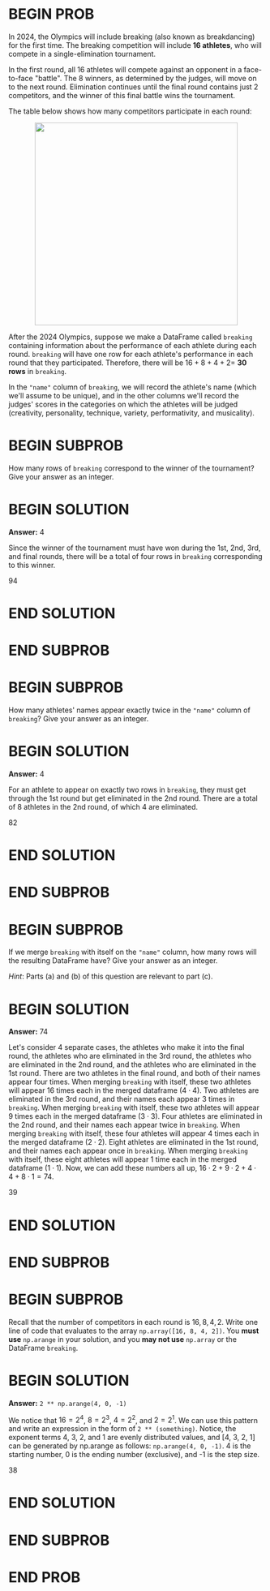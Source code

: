 # BEGIN PROB

In 2024, the Olympics will include breaking (also known as
breakdancing) for the first time. The breaking competition will include
**16 athletes**, who will compete in a single-elimination tournament.

In the first round, all 16 athletes will compete against an opponent in
a face-to-face "battle\". The 8 winners, as determined by the judges,
will move on to the next round. Elimination continues until the final
round contains just 2 competitors, and the winner of this final battle
wins the tournament.

The table below shows how many competitors participate in each round:

<center><img src='../assets/images/wi24-final/q9_table.png' width=400></center>


<!-- ::: center
   **Round**   **Competitors**
  ----------- -----------------
       1             16
       2              8
       3              4
       4              2
::: -->

After the 2024 Olympics, suppose we make a DataFrame called `breaking`
containing information about the performance of each athlete during each
round. `breaking` will have one row for each athlete's performance in
each round that they participated. Therefore, there will be $16+8+4+2 =$
**30 rows** in `breaking`.

In the `"name"` column of `breaking`, we will record the athlete's name
(which we'll assume to be unique), and in the other columns we'll record
the judges' scores in the categories on which the athletes will be
judged (creativity, personality, technique, variety, performativity, and
musicality).

# BEGIN SUBPROB

How many rows of `breaking` correspond to the winner of the tournament?
Give your answer as an integer.


# BEGIN SOLUTION
**Answer:** 4

Since the winner of the tournament must have won during the 1st, 2nd, 3rd, and final rounds, there will be a total of four rows in `breaking` corresponding to this winner.

<average>94</average>

# END SOLUTION

# END SUBPROB

# BEGIN SUBPROB

How many athletes' names appear exactly twice in the `"name"` column of
`breaking`? Give your answer as an integer.


# BEGIN SOLUTION
**Answer:** 4 

For an athlete to appear on exactly two rows in `breaking`, they must get through the 1st round but get eliminated in the 2nd round. There are a total of 8 athletes in the 2nd round, of which 4 are eliminated.

<average>82</average>

# END SOLUTION

# END SUBPROB

# BEGIN SUBPROB

If we merge `breaking` with itself on the `"name"` column,
how many rows will the resulting DataFrame have? Give your answer as an
integer.

*Hint*: Parts (a) and (b) of this question are relevant to part (c).


# BEGIN SOLUTION
**Answer:** 74

Let's consider 4 separate cases, the athletes who make it into the final round, the athletes who are eliminated in the 3rd round, the athletes who are eliminated in the 2nd round, and the athletes who are eliminated in the 1st round. There are two athletes in the final round, and both of their names appear four times. When merging `breaking` with itself, these two athletes will appear 16 times each in the merged dataframe ($4 \cdot 4$). Two athletes are eliminated in the 3rd round, and their names each appear 3 times in `breaking`. When merging `breaking` with itself, these two athletes will appear 9 times each in the merged dataframe ($3 \cdot 3$). Four athletes are eliminated in the 2nd round, and their names each appear twice in `breaking`. When merging `breaking` with itself, these four athletes will appear 4 times each in the merged dataframe ($2 \cdot 2$). Eight athletes are eliminated in the 1st round, and their names each appear once in `breaking`. When merging `breaking` with itself, these eight athletes will appear 1 time each in the merged dataframe ($1 \cdot 1$). Now, we can add these numbers all up, $16 \cdot 2 + 9 \cdot 2 + 4 \cdot 4 + 8 \cdot 1 = 74$.


<average>39</average>

# END SOLUTION

# END SUBPROB

# BEGIN SUBPROB

Recall that the number of competitors in each round is $16, 8, 4, 2$.
Write one line of code that evaluates to the array
`np.array([16, 8, 4, 2])`. You **must use** `np.arange` in your
solution, and you **may not use** `np.array` or the DataFrame
`breaking`.

# BEGIN SOLUTION
**Answer:** `2 ** np.arange(4, 0, -1)`

We notice that $16 = 2^4$, $8 = 2^3$, $4 = 2^2$, and $2 = 2^1$. We can use this pattern and write an expression in the form of `2 ** (something)`. Notice, the exponent terms 4, 3, 2, and 1 are evenly distributed values, and [4, 3, 2, 1] can be generated by np.arange as follows: `np.arange(4, 0, -1)`. 4 is the starting number, 0 is the ending number (exclusive), and -1 is the step size. 

<average>38</average>

# END SOLUTION

# END SUBPROB

# END PROB